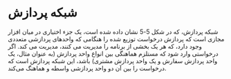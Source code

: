 # شبکه پردازش

شبکه پردازش، که در شکل 5-5 نشان داده شده است، یک جزء اختیاری در میان افزار مجازی است که پردازش درخواست توزیع شده را هنگامی که واحدهای پردازشی متعددی وجود دارد، که هر یک بخشی از برنامه را مدیریت می کنند، مدیریت می کند. اگر درخواستی وارد شود که مستلزم هماهنگی بین انواع واحد پردازش (به عنوان مثال، یک واحد پردازش سفارش و یک واحد پردازش مشتری) باشد، این شبکه پردازش است که درخواست را بین آن دو واحد پردازشی واسطه و هماهنگ می‌کند.

